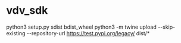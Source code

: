 # vdv_sdk


python3 setup.py sdist bdist_wheel
python3 -m twine upload --skip-existing --repository-url https://test.pypi.org/legacy/ dist/*
